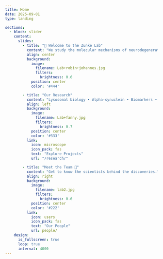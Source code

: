 ```yaml
---
title: Home
date: 2025-09-01
type: landing

sections:
  - block: slider
    content:
      slides:
        - title: "🔬 Welcome to the Zunke Lab"
          content: "We study the molecular mechanisms of neurodegeneration with a focus on Parkinson’s disease."
          align: center
          background:
            image:
              filename: Lab+robin+johannes.jpg
              filters:
                brightness: 0.6
            position: center
            color: '#444'

        - title: "Our Research"
          content: "Lysosomal biology • Alpha-synuclein • Biomarkers • Astrocytes"
          align: left
          background:
            image:
              filename: Lab+fanny.jpg
              filters:
                brightness: 0.7
            position: center
            color: '#333'
          link:
            icon: microscope
            icon_pack: fas
            text: "Explore Projects"
            url: "/research/"

        - title: "Meet the Team 👥"
          content: "Get to know the scientists behind the discoveries."
          align: right
          background:
            image:
              filename: lab2.jpg
              filters:
                brightness: 0.6
            position: center
            color: '#222'
          link:
            icon: users
            icon_pack: fas
            text: "Our People"
            url: people/
    design:
      is_fullscreen: true
      loop: true
      interval: 4000
---
```


